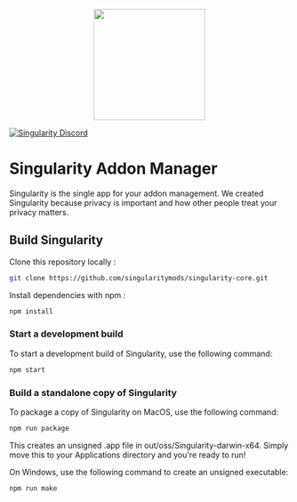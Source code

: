 <p align="center">
  <img src="https://storage.singularitycdn.com/App/Images/logo.png" height="200" />
</p>

[![Singularity Discord](https://img.shields.io/static/v1?label=Discord&message=Singularity&color=7289DA)](https://discord.gg/xNcqjUD) 

# Singularity Addon Manager

Singularity is the single app for your addon management. We created Singularity because privacy is important and how other people treat your privacy matters. 

## Build Singularity

Clone this repository locally :

```bash
git clone https://github.com/singularitymods/singularity-core.git
```

Install dependencies with npm :

```bash
npm install
```

### Start a development build

To start a development build of Singularity, use the following command:

```bash
npm start
```

### Build a standalone copy of Singularity

To package a copy of Singularity on MacOS, use the following command:

```bash
npm run package
```

This creates an unsigned .app file in out/oss/Singularity-darwin-x64. Simply move this to your Applications directory and you're ready to run!

On Windows, use the following command to create an unsigned executable:

```bash
npm run make
```